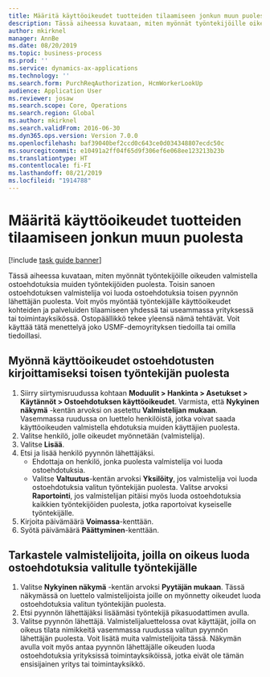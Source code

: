 ```yaml
---
title: Määritä käyttöoikeudet tuotteiden tilaamiseen jonkun muun puolesta
description: Tässä aiheessa kuvataan, miten myönnät työntekijöille oikeuden valmistella ostoehdotuksia muiden työntekijöiden puolesta.
author: mkirknel
manager: AnnBe
ms.date: 08/20/2019
ms.topic: business-process
ms.prod: ''
ms.service: dynamics-ax-applications
ms.technology: ''
ms.search.form: PurchReqAuthorization, HcmWorkerLookUp
audience: Application User
ms.reviewer: josaw
ms.search.scope: Core, Operations
ms.search.region: Global
ms.author: mkirknel
ms.search.validFrom: 2016-06-30
ms.dyn365.ops.version: Version 7.0.0
ms.openlocfilehash: baf39040bef2ccd0c643ce0d034348807ecdc50c
ms.sourcegitcommit: e10491a2ff04f65d9f306ef6e068ee123213b23b
ms.translationtype: HT
ms.contentlocale: fi-FI
ms.lasthandoff: 08/21/2019
ms.locfileid: "1914788"
---
```

# <a name="set-up-permissions-for-ordering-products-on-behalf-of-someone-else"></a>Määritä käyttöoikeudet tuotteiden tilaamiseen jonkun muun puolesta

[!include [task guide banner](../../includes/task-guide-banner.md)]

Tässä aiheessa kuvataan, miten myönnät työntekijöille oikeuden valmistella ostoehdotuksia muiden työntekijöiden puolesta. Toisin sanoen ostoehdotuksen valmistelija voi luoda ostoehdotuksia toisen pyynnön lähettäjän puolesta. Voit myös myöntää työntekijälle käyttöoikeudet kohteiden ja palveluiden tilaamiseen yhdessä tai useammassa yrityksessä tai toimintayksikössä. Ostopäällikkö tekee yleensä nämä tehtävät. Voit käyttää tätä menettelyä joko USMF-demoyrityksen tiedoilla tai omilla tiedoillasi.


## <a name="grant-permission-to-enter-purchase-requisitions-on-behalf-of-another-worker"></a>Myönnä käyttöoikeudet ostoehdotusten kirjoittamiseksi toisen työntekijän puolesta
1. Siirry siirtymisruudussa kohtaan **Moduulit > Hankinta > Asetukset > Käytännöt > Ostoehdotuksen käyttöoikeudet**. Varmista, että **Nykyinen näkymä** -kentän arvoksi on asetettu **Valmistelijan mukaan**. Vasemmassa ruudussa on luettelo henkilöistä, jotka voivat saada käyttöoikeuden valmistella ehdotuksia muiden käyttäjien puolesta.  
2. Valitse henkilö, jolle oikeudet myönnetään (valmistelija).
3. Valitse **Lisää**.
4. Etsi ja lisää henkilö pyynnön lähettäjäksi.
    - Ehdottaja on henkilö, jonka puolesta valmistelija voi luoda ostoehdotuksia.  
    - Valitse **Valtuutus**-kentän arvoksi **Yksilöity**, jos valmistelija voi luoda ostoehdotuksia valitun työntekijän puolesta. Valitse arvoksi **Raportointi**, jos valmistelijan pitäisi myös luoda ostoehdotuksia kaikkien työntekijöiden puolesta, jotka raportoivat kyseiselle työntekijälle.  
5. Kirjoita päivämäärä **Voimassa**-kenttään.
6. Syötä päivämäärä **Päättyminen**-kenttään.

## <a name="view-preparers-who-have-permission-to-create-purchase-requisitions-for-a-selected-worker"></a>Tarkastele valmistelijoita, joilla on oikeus luoda ostoehdotuksia valitulle työntekijälle
1. Valitse **Nykyinen näkymä** -kentän arvoksi **Pyytäjän mukaan**. Tässä näkymässä on luettelo valmistelijoista joille on myönnetty oikeudet luoda ostoehdotuksia valitun työntekijän puolesta.  
2. Etsi pyynnön lähettäjäksi lisäämäsi työntekijä pikasuodattimen avulla.
3. Valitse pyynnön lähettäjä. Valmistelijaluettelossa ovat käyttäjät, joilla on oikeus tilata nimikkeitä vasemmassa ruudussa valitun pyynnön lähettäjän puolesta.  Voit lisätä muita valmistelijoita tässä. Näkymän avulla voit myös antaa pyynnön lähettäjälle oikeuden luoda ostoehdotuksia yrityksissä toimintayksiköissä, jotka eivät ole tämän ensisijainen yritys tai toimintayksikkö.  

